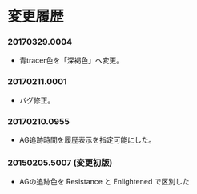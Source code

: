 # 変更履歴
### 20170329.0004
- 青tracer色を「深褐色」へ変更。

### 20170211.0001
- バグ修正。

### 20170210.0955
- AG追跡時間を履歴表示を指定可能にした。

### 20150205.5007 (変更初版)
- AGの追跡色を Resistance と Enlightened で区別した

